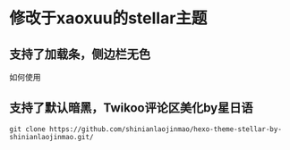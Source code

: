 # 修改于xaoxuu的stellar主题
## 支持了加载条，侧边栏无色
如何使用
## 支持了默认暗黑，Twikoo评论区美化by星日语

```
git clone https://github.com/shinianlaojinmao/hexo-theme-stellar-by-shinianlaojinmao.git/
```
